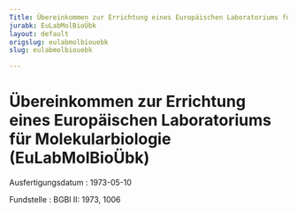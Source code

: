 ```yaml
---
Title: Übereinkommen zur Errichtung eines Europäischen Laboratoriums für Molekularbiologie
jurabk: EuLabMolBioÜbk
layout: default
origslug: eulabmolbiouebk
slug: eulabmolbiouebk

---
```


# Übereinkommen zur Errichtung eines Europäischen Laboratoriums für Molekularbiologie (EuLabMolBioÜbk)

Ausfertigungsdatum
:   1973-05-10

Fundstelle
:   BGBl II: 1973, 1006

